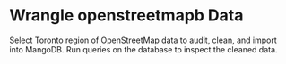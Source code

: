 # Wrangle openstreetmapb Data
Select Toronto region of OpenStreetMap data to audit, clean, and import into MangoDB. Run queries on the database to inspect the cleaned data.
